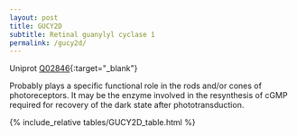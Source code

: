```yaml
---
layout: post
title: GUCY2D
subtitle: Retinal guanylyl cyclase 1
permalink: /gucy2d/
---
```


Uniprot [Q02846](http://www.uniprot.org/uniprot/Q02846){:target="_blank"}

Probably plays a specific functional role in the rods and/or cones of photoreceptors. 
It may be the enzyme involved in the resynthesis of cGMP required for recovery of the dark state after phototransduction.


{% include_relative tables/GUCY2D_table.html %}
